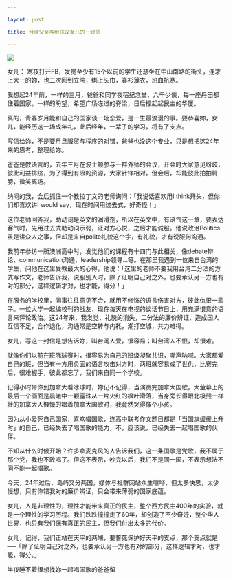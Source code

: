 ```yaml
---

layout: post

title: 台湾父亲写给抗议女儿的一封信

---
```


![](http://mmbiz.qpic.cn/mmbiz/950mxyo48RInheLPrice8uYQL9iaibayr92C13Dz4FlJwS0YUQEiaLZnkuWdZFavbibV9Xhh9kkyrbTCibMm2uFlC8vQ/0)

女儿：
寒夜打开FB，发觉至少有15个以前的学生还瑟坐在中山南路的街头，连才上大一的妳，也二次回到立院，绑上头巾，春衫薄衣，热血抗寒。

我想起24年前，一样的三月，爸爸和同学夜宿纪念堂，六千少侠，每一座丹田都住着国家。一样的盼望，希望广场冻过的脊梁，日后撑起起民主的华厦。

真的，青春岁月能和自己的国家谈一场恋爱，是一生最浪漫的事。要恭喜妳，女儿，能经历这一场成年礼，此后经年，一辈子的学习，将有了支点。

写信给妳，不是要月旦服贸与程序的对错，爸爸也没这个专业，只是想把这24年来的思考，整理给妳。

爸爸是教语言的，去年三月在波士顿参与一群外师的会议，开会时大家意见纷歧，彼此利益排挤，为了得到有限的资源，大家针锋相对，但会后，却能彼此拍拍肩膀，微笑离场。

纳闷的我，会后抓住一个教拉丁文的老师询问：「我说话喜欢用I think开头，但你们却喜欢讲I would say，现在时间用过去式，好奇怪！」

这位老师回答我，助动词是英文的润滑剂，所以在英文中，有语气这一章，要表达客气时，先用过去式助动词示弱，让对方心悦，之后才能诚服。他说政治Politics虽是讲众人之事，但却是来自polite礼貌这个字，有礼貌，才有说服何沟通。

我前年参访一所澳洲高中时，发觉他们的课程有十四门与此相关，像debate辩论、communication沟通、leadership领导…等。在那里我遇到一位来自台湾的学生，问他在这里受教最大的心得，他说：「这里的老师不要我用台湾二分法的方式写作文，老师告诉我，说服别人时，除了证明自己对之外，也要承认另一方也有对的部分，这样逻辑才对，也才能，得分！」

在服务的学校里，同事往往意见不合，就用不修饰的语言伤害对方，彼此仇恨一辈子。一位大学一起编校刊的战友，现在每天在电视的谈话节目上，用充满恨意的语言来评论政治。这24年来，我发觉，礼貌的消失，二分法的廉价辨证，造成国人互信不足，合作退化，沟通常是空转与内耗，潮打空城，共力难得。

女儿，写这一封信是想告诉妳，叫台湾人爱，很容易；叫台湾人不恨，却很难。

就像你们以前在班际球赛时，很容易为自己的班级凝聚共识，嘶声呐喊。大家都爱自己的班，但当有一方用负面的语言攻击对方时，两班就容易成了世仇，比赛完后，很难握手，彼此都忘了，我们来自同一个学校。

记得小时带你到加拿大看冰球时，妳记不记得，当演奏完加拿大国歌，大萤幕上的最后一个画面是晨曦中一颗露珠从一片火红的枫叶滑落，当身旁长得跟北极熊一样壮的加拿大人慷慨的唱着加拿大国歌时，我竟然哭得像个小孩。

因为从小爱死自己国家，喜欢唱国歌，连高中联考作文题目都是「当国旗缓缓上升时」的自己，已经失去了唱国歌的能力，不，应该说，已经失去一起唱国歌的伙伴。

不知从什么时候开始？许多拿麦克风的人告诉我们，这一条国歌是党歌，我不属于那个党，我也不敢唱了。但这不表示，吵完以后，我们不是同一国，不表示想法不同不能一起唱歌。

今天，24年过后，岛屿又分两国，媒体与社群网站众生喧哗，但太多快思，太少慢想，只有你错我对的廉价辨证，只会带来薄弱的国家底蕴。

女儿，人是非理性的，理性才能带来真正的民主，整个西方民主400年的实验，就是一个理性的学习历程。我们跌跌撞撞走了60年，却创造了不少奇迹，整个华人世界，也只有我们保有真正的民主，但我们付出太多的代价。

女儿，记得，我们正站在天平的两端，要誓死保护好天平的支点，那个支点就是──「除了证明自己对之外，也要承认另一方也有对的部分，这样逻辑才对，也才能，得分。」

半夜睡不着很想找妳一起唱国歌的爸爸留
